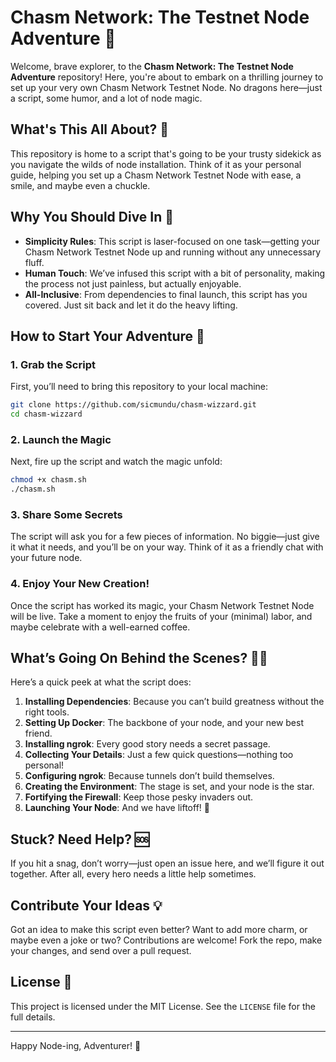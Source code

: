 
# Chasm Network: The Testnet Node Adventure 🧭

Welcome, brave explorer, to the **Chasm Network: The Testnet Node Adventure** repository! Here, you're about to embark on a thrilling journey to set up your very own Chasm Network Testnet Node. No dragons here—just a script, some humor, and a lot of node magic.

## What's This All About? 🤔

This repository is home to a script that's going to be your trusty sidekick as you navigate the wilds of node installation. Think of it as your personal guide, helping you set up a Chasm Network Testnet Node with ease, a smile, and maybe even a chuckle.

## Why You Should Dive In 🌊

- **Simplicity Rules**: This script is laser-focused on one task—getting your Chasm Network Testnet Node up and running without any unnecessary fluff.
- **Human Touch**: We’ve infused this script with a bit of personality, making the process not just painless, but actually enjoyable.
- **All-Inclusive**: From dependencies to final launch, this script has you covered. Just sit back and let it do the heavy lifting.

## How to Start Your Adventure 🏁

### 1. Grab the Script

First, you’ll need to bring this repository to your local machine:

```bash
git clone https://github.com/sicmundu/chasm-wizzard.git
cd chasm-wizzard
```

### 2. Launch the Magic

Next, fire up the script and watch the magic unfold:

```bash
chmod +x chasm.sh
./chasm.sh
```

### 3. Share Some Secrets

The script will ask you for a few pieces of information. No biggie—just give it what it needs, and you’ll be on your way. Think of it as a friendly chat with your future node.

### 4. Enjoy Your New Creation!

Once the script has worked its magic, your Chasm Network Testnet Node will be live. Take a moment to enjoy the fruits of your (minimal) labor, and maybe celebrate with a well-earned coffee.

## What’s Going On Behind the Scenes? 🕵️‍♂️

Here’s a quick peek at what the script does:

1. **Installing Dependencies**: Because you can’t build greatness without the right tools.
2. **Setting Up Docker**: The backbone of your node, and your new best friend.
3. **Installing ngrok**: Every good story needs a secret passage.
4. **Collecting Your Details**: Just a few quick questions—nothing too personal!
5. **Configuring ngrok**: Because tunnels don’t build themselves.
6. **Creating the Environment**: The stage is set, and your node is the star.
7. **Fortifying the Firewall**: Keep those pesky invaders out.
8. **Launching Your Node**: And we have liftoff! 🚀

## Stuck? Need Help? 🆘

If you hit a snag, don’t worry—just open an issue here, and we’ll figure it out together. After all, every hero needs a little help sometimes.

## Contribute Your Ideas 💡

Got an idea to make this script even better? Want to add more charm, or maybe even a joke or two? Contributions are welcome! Fork the repo, make your changes, and send over a pull request.

## License 📜

This project is licensed under the MIT License. See the `LICENSE` file for the full details.

---

Happy Node-ing, Adventurer! 🧭
